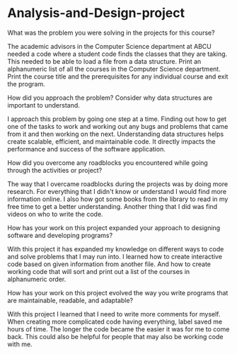 # Analysis-and-Design-project

What was the problem you were solving in the projects for this course? 

The academic advisors in the Computer Science department at ABCU needed a code where a student code finds the classes that they are taking.  This needed to be able to load a file from a data structure. Print an alphanumeric list of all the courses in the Computer Science department. 
Print the course title and the prerequisites for any individual course and exit the program. 

How did you approach the problem? Consider why data structures are important to understand. 

I approach this problem by going one step at a time.  Finding out how to get one of the tasks to work and working out any bugs and problems that came from it and then working on the next.  Understanding data structures helps create scalable, efficient, and maintainable code.  It directly impacts the performance and success of the software application. 

How did you overcome any roadblocks you encountered while going through the activities or project? 

The way that I overcame roadblocks during the projects was by doing more research.  For everything that I didn't know or understand I would find more information online.  I also how got some books from the library to read in my free time to get a better understanding.  Another thing that I did was find videos on who to write the code. 

How has your work on this project expanded your approach to designing software and developing programs? 

With this project it has expanded my knowledge on different ways to code and solve problems that I may run into. I learned how to create interactive code based on given information from another file. And how to create working code that will sort and print out a list of the courses in alphanumeric order. 

How has your work on this project evolved the way you write programs that are maintainable, readable, and adaptable? 

With this project I learned that I need to write more comments for myself.  When creating more complicated code having everything, label saved me hours of time.  The longer the code became the easier it was for me to come back.  This could also be helpful for people that may also be working code with me. 
